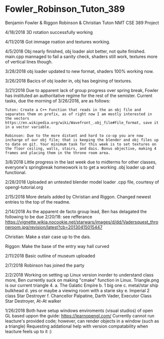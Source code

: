 # Fowler_Robinson_Tuton_389
Benjamin Fowler &amp; Riggon Robinson &amp; Christian Tuton NMT CSE 389 Project

4/18/2018
  3D rotation successfully working

4/11/2018
  Got immage roation and textures working.

4/5/2018
  Obj nearly finished, obj loader alot better, not quite finished. main.cpp mannaged to fail a sanity check, shaders still work, textures more of vertical lines though.

3/28/2018
  obj loader updated to new format, shaders 100% working now.

3/26/2018
  Bacics of obj loader in, obj has begining of textures.

3/21/2018
  Due to apparent lack of group progress over spring break, Fowler has instituted an authoritative regime for the rest of the semister. Current tasks, due the morning of 3/26/2018, are as follows:
  
    Tuton: Create a C++ Function that reads in the an obj file and separates them on prefix, as of right now I am mostly interested in the vectors https://en.wikipedia.org/wiki/Wavefront_.obj_file#File_format, save it in a vector variable. 

    Robinson: Due to the more distant and hard to co-op you are now incharge of our obj file; that is keeping the blender and obj files up to date on git. Your minimum task for this week is to set textures on the floor ceiling, walls, stairs, and dais. Bonus objective, making 4 frames and placing them in the throne room area.

3/8/2018
  Little progress in the last week due to midterms for other classes, everyone's springbreak homeowork is to get a working .obj loader up and functional.

2/28/2018
  Uploaded an untested blender model loader .cpp file, courtesy of opengl-tutorial.org

2/15/2018
  More details added by Christian and Riggon. Changed newest entries to the top of the readme.

2/14/2018
  As the apparent de facto group lead, Ben has delagated the following to be due 2/20/18: see refferance https://vignette.wikia.nocookie.net/starwars/images/d/dd/Vadersquest_throneroom.jpg/revision/latest?cb=20130415015447
  
  Christian: Make a stair case up to the dais.
  
  Riggon: Make the base of the entry way hall curved

2/11/2018
  Basic outline of museum uploaded

2/7/2018
  Robinson has joined the party

2/2/2018
  Working on setting up Linux version inorder to understand class more, Ben currently suck on making 
  "cmake" function in Linux. Triangle.png is our current triangle
  4. a. The Galatic Empire
    b. 1 big one
    c. metal/star ship bulkhead
    d. yes or maybe a viewing room with a starie sky
    e. Imperial 2 class Star Destroyer
    f. Chancellor Palpatine, Darth Vader, Executor Class Star Destroyer, At-At walker

1/26/2018
  Both have setup windows enviroments (visual studios) of open GL based uppon the guide: https://learnopengl.com/
  Currently cannot run leacture's provided code; however, can render objects in a window (such as a triangle)
  Requesting addational help with version compatability when leacture feels up to it :)
